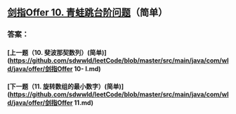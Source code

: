 ## [剑指Offer 10. 青蛙跳台阶问题](https://leetcode-cn.com/problems/merge-two-sorted-lists/)（简单）





### 答案：



#### [上一题（10. 斐波那契数列）(简单)](https://github.com/sdwwld/leetCode/blob/master/src/main/java/com/wld/java/offer/剑指Offer 10- I.md)

#### [下一题（11. 旋转数组的最小数字）(简单)](https://github.com/sdwwld/leetCode/blob/master/src/main/java/com/wld/java/offer/剑指Offer 11.md)